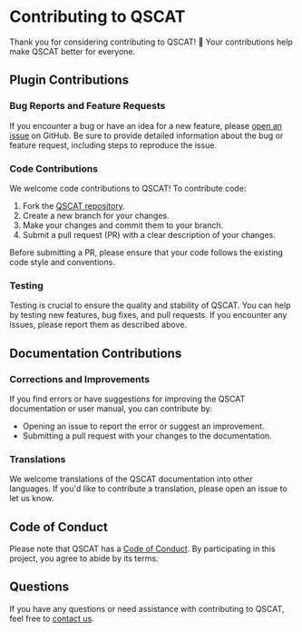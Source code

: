 # Contributing to QSCAT

Thank you for considering contributing to QSCAT! 🌟 Your contributions help make QSCAT better for everyone.

## Plugin Contributions

### Bug Reports and Feature Requests
If you encounter a bug or have an idea for a new feature, please [open an issue](https://github.com/louisfacun/qscat/issues) on GitHub. Be sure to provide detailed information about the bug or feature request, including steps to reproduce the issue.

### Code Contributions
We welcome code contributions to QSCAT! To contribute code:

1. Fork the [QSCAT repository](https://github.com/louisfacun/qscat).
2. Create a new branch for your changes.
3. Make your changes and commit them to your branch.
4. Submit a pull request (PR) with a clear description of your changes.

Before submitting a PR, please ensure that your code follows the existing code style and conventions.

### Testing
Testing is crucial to ensure the quality and stability of QSCAT. You can help by testing new features, bug fixes, and pull requests. If you encounter any issues, please report them as described above.

## Documentation Contributions

### Corrections and Improvements
If you find errors or have suggestions for improving the QSCAT documentation or user manual, you can contribute by:

- Opening an issue to report the error or suggest an improvement.
- Submitting a pull request with your changes to the documentation.

### Translations
We welcome translations of the QSCAT documentation into other languages. If you'd like to contribute a translation, please open an issue to let us know.

## Code of Conduct
Please note that QSCAT has a [Code of Conduct](CODE_OF_CONDUCT.md). By participating in this project, you agree to abide by its terms.

## Questions
If you have any questions or need assistance with contributing to QSCAT, feel free to [contact us](mailto:louisfacun@gmail.com).
